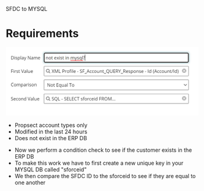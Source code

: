 SFDC to MYSQL
# Requirements

<img src="./images/20220727112009.png" class="img-right">

- Propsect account types only
- Modified in the last 24 hours
- Does not exist in the ERP DB

<aside class="notes">
<ul>
<li>Now we perform a condition check to see if the customer exists in the ERP DB</li>
<li>To make this work we have to first create a new unique key in your MYSQL DB called "sforceid"</li>
<li>We then compare the SFDC ID to the sforceid to see if they are equal to one another</li>
</ul>
</aside>
